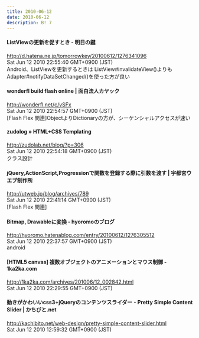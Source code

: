 ```yaml
---
title: 2010-06-12
date: 2010-06-12
description: B! 7
---
```


#### ListViewの更新を促すとき - 明日の鍵
http://d.hatena.ne.jp/tomorrowkey/20100612/1276341096<br>
Sat Jun 12 2010 22:55:40 GMT+0900 (JST)<br>
Android、ListViewを更新するときは  ListView#invalidateView()よりも  Adapter#notifyDataSetChanged()を使った方が良い


#### wonderfl build flash online | 面白法人カヤック
http://wonderfl.net/c/vSFx<br>
Sat Jun 12 2010 22:54:57 GMT+0900 (JST)<br>
[Flash Flex 関連]ObjectよりDictionaryの方が、シーケンシャルアクセスが速い


#### zudolog » HTML+CSS Templating
http://zudolab.net/blog/?p=306<br>
Sat Jun 12 2010 22:54:18 GMT+0900 (JST)<br>
クラス設計


#### 			   jQuery,ActionScript,Progressionで関数を登録する際に引数を渡す | 宇都宮ウエブ制作所 		
http://utweb.jp/blog/archives/789<br>
Sat Jun 12 2010 22:41:14 GMT+0900 (JST)<br>
[Flash Flex 関連]


#### Bitmap, Drawableに変換 - hyoromoのブログ
http://hyoromo.hatenablog.com/entry/20100612/1276305512<br>
Sat Jun 12 2010 22:37:57 GMT+0900 (JST)<br>
android


#### [HTML5 canvas] 複数オブジェクトのアニメーションとマウス制御 - 1ka2ka.com
http://1ka2ka.com/archives/201006/12_002842.html<br>
Sat Jun 12 2010 22:29:55 GMT+0900 (JST)<br>


#### 動きがかわいいcss3+jQueryのコンテンツスライダー・Pretty Simple Content Slider | かちびと.net
http://kachibito.net/web-design/pretty-simple-content-slider.html<br>
Sat Jun 12 2010 12:59:32 GMT+0900 (JST)<br>


